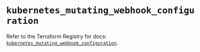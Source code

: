 # `kubernetes_mutating_webhook_configuration`

Refer to the Terraform Registry for docs: [`kubernetes_mutating_webhook_configuration`](https://registry.terraform.io/providers/hashicorp/kubernetes/2.36.0/docs/resources/mutating_webhook_configuration).
